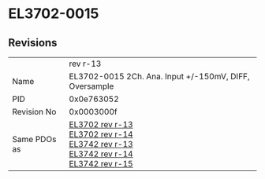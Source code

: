 # EL3702-0015

## Revisions
<table>
<tr>
<td></td>
<td>rev r-13</td>
</tr>
<tr>
<td>Name</td>
<td>EL3702-0015 2Ch. Ana. Input +/-150mV, DIFF, Oversample</td>
</tr>
<tr>
<td>PID</td>
<td>0x0e763052</td>
</tr>
<tr>
<td>Revision No</td>
<td>0x0003000f</td>
</tr>
<tr>
<td>Same PDOs as</td>
<td><a href="EL3702.md">EL3702 rev r-13</a><br/><a href="EL3702.md">EL3702 rev r-14</a><br/><a href="EL3742.md">EL3742 rev r-13</a><br/><a href="EL3742.md">EL3742 rev r-14</a><br/><a href="EL3742.md">EL3742 rev r-15</a></td>
</tr>
</table>
